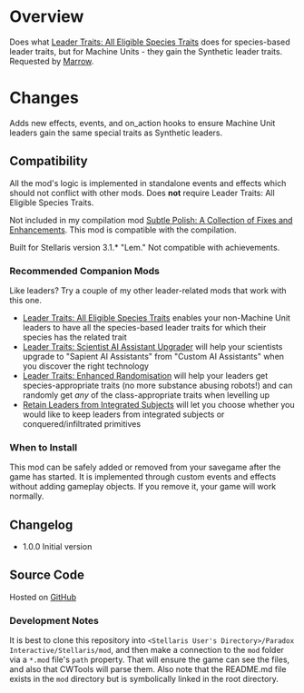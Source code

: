 # Overview

Does what [Leader Traits: All Eligible Species Traits](https://steamcommunity.com/sharedfiles/filedetails/?id=2499031295) does for species-based leader traits, but for Machine Units - they gain the Synthetic leader traits.  Requested by [Marrow](https://steamcommunity.com/profiles/76561198257383427).

# Changes

Adds new effects, events, and on_action hooks to ensure Machine Unit leaders gain the same special traits as Synthetic leaders.

## Compatibility

All the mod's logic is implemented in standalone events and effects which should not conflict with other mods.  Does **not** require Leader Traits: All Eligible Species Traits.

Not included in my compilation mod [Subtle Polish: A Collection of Fixes and Enhancements](https://steamcommunity.com/sharedfiles/filedetails/?id=2522974089).  This mod is compatible with the compilation.

Built for Stellaris version 3.1.\* "Lem."  Not compatible with achievements.

### Recommended Companion Mods

Like leaders?  Try a couple of my other leader-related mods that work with this one.

* [Leader Traits: All Eligible Species Traits](https://steamcommunity.com/sharedfiles/filedetails/?id=2499031295) enables your non-Machine Unit leaders to have all the species-based leader traits for which their species has the related trait
* [Leader Traits: Scientist AI Assistant Upgrader](https://steamcommunity.com/sharedfiles/filedetails/?id=2498166286) will help your scientists upgrade to "Sapient AI Assistants" from "Custom AI Assistants" when you discover the right technology
* [Leader Traits: Enhanced Randomisation](https://steamcommunity.com/sharedfiles/filedetails/?id=2553806265) will help your leaders get species-appropriate traits (no more substance abusing robots!) and can randomly get _any_ of the class-appropriate traits when levelling up
* [Retain Leaders from Integrated Subjects](https://steamcommunity.com/sharedfiles/filedetails/?id=2553818684) will let you choose whether you would like to keep leaders from integrated subjects or conquered/infiltrated primitives

### When to Install

This mod can be safely added or removed from your savegame after the game has started.  It is implemented through custom events and effects without adding gameplay objects.  If you remove it, your game will work normally.

## Changelog

* 1.0.0 Initial version

## Source Code

Hosted on [GitHub](https://github.com/corsairmarks/enable_synthetic_leader_traits_for_machine_leaders)

### Development Notes

It is best to clone this repository into `<Stellaris User's Directory>/Paradox Interactive/Stellaris/mod`, and then make a connection to the `mod` folder via a `*.mod` file's `path` property.  That will ensure the game can see the files, and also that CWTools will parse them.  Also note that the README.md file exists in the `mod` directory but is symbolically linked in the root directory.